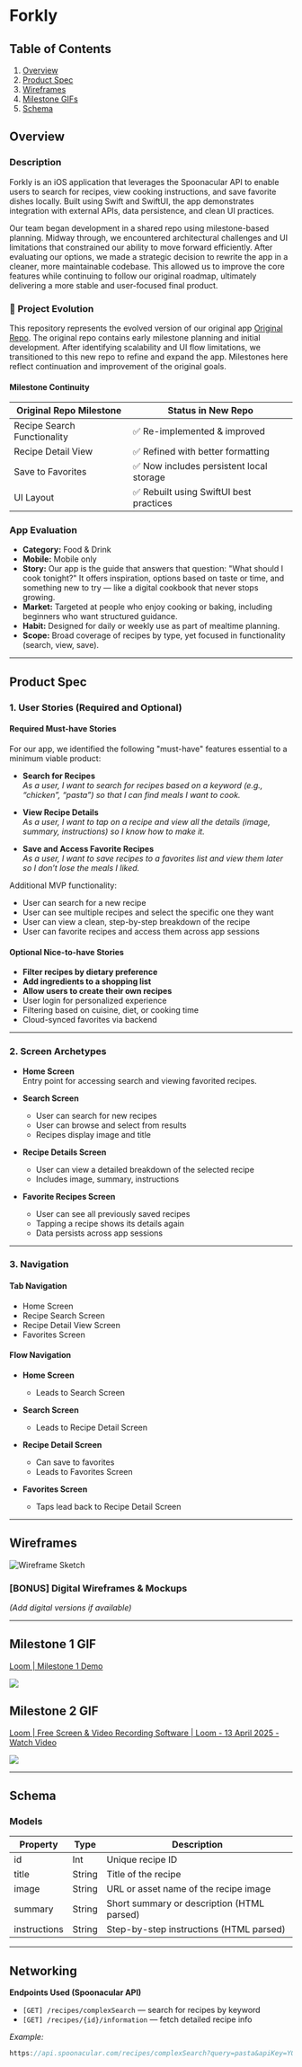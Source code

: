 # Forkly

## Table of Contents

1. [Overview](#overview)
2. [Product Spec](#product-spec)
3. [Wireframes](#wireframes)
4. [Milestone GIFs](#milestone-gifs)
5. [Schema](#schema)

## Overview

### Description

Forkly is an iOS application that leverages the Spoonacular API to enable users to search for recipes, view cooking instructions, and save favorite dishes locally. Built using Swift and SwiftUI, the app demonstrates integration with external APIs, data persistence, and clean UI practices.

Our team began development in a shared repo using milestone-based planning. Midway through, we encountered architectural challenges and UI limitations that constrained our ability to move forward efficiently. After evaluating our options, we made a strategic decision to rewrite the app in a cleaner, more maintainable codebase. This allowed us to improve the core features while continuing to follow our original roadmap, ultimately delivering a more stable and user-focused final product.

### 🔁 Project Evolution

This repository represents the evolved version of our original app [Original Repo](https://github.com/COP4655-Group3/RecipeApp). The original repo contains early milestone planning and initial development. After identifying scalability and UI flow limitations, we transitioned to this new repo to refine and expand the app. Milestones here reflect continuation and improvement of the original goals.

#### Milestone Continuity

| Original Repo Milestone       | Status in New Repo              |
|------------------------------|----------------------------------|
| Recipe Search Functionality   | ✅ Re-implemented & improved      |
| Recipe Detail View            | ✅ Refined with better formatting |
| Save to Favorites             | ✅ Now includes persistent local storage |
| UI Layout                     | ✅ Rebuilt using SwiftUI best practices |

### App Evaluation

- **Category:** Food & Drink  
- **Mobile:** Mobile only  
- **Story:** Our app is the guide that answers that question: "What should I cook tonight?" It offers inspiration, options based on taste or time, and something new to try — like a digital cookbook that never stops growing.  
- **Market:** Targeted at people who enjoy cooking or baking, including beginners who want structured guidance.  
- **Habit:** Designed for daily or weekly use as part of mealtime planning.  
- **Scope:** Broad coverage of recipes by type, yet focused in functionality (search, view, save).

---

## Product Spec

### 1. User Stories (Required and Optional)

#### **Required Must-have Stories**

For our app, we identified the following "must-have" features essential to a minimum viable product:

- **Search for Recipes**  
  *As a user, I want to search for recipes based on a keyword (e.g., “chicken”, “pasta”) so that I can find meals I want to cook.*

- **View Recipe Details**  
  *As a user, I want to tap on a recipe and view all the details (image, summary, instructions) so I know how to make it.*

- **Save and Access Favorite Recipes**  
  *As a user, I want to save recipes to a favorites list and view them later so I don’t lose the meals I liked.*

Additional MVP functionality:
- User can search for a new recipe
- User can see multiple recipes and select the specific one they want
- User can view a clean, step-by-step breakdown of the recipe
- User can favorite recipes and access them across app sessions

#### **Optional Nice-to-have Stories**

- **Filter recipes by dietary preference**
- **Add ingredients to a shopping list**
- **Allow users to create their own recipes**
- User login for personalized experience
- Filtering based on cuisine, diet, or cooking time
- Cloud-synced favorites via backend

---

### 2. Screen Archetypes

- **Home Screen**  
  Entry point for accessing search and viewing favorited recipes.

- **Search Screen**  
  - User can search for new recipes  
  - User can browse and select from results  
  - Recipes display image and title

- **Recipe Details Screen**  
  - User can view a detailed breakdown of the selected recipe  
  - Includes image, summary, instructions

- **Favorite Recipes Screen**  
  - User can see all previously saved recipes  
  - Tapping a recipe shows its details again  
  - Data persists across app sessions

---

### 3. Navigation

#### **Tab Navigation**
- Home Screen
- Recipe Search Screen
- Recipe Detail View Screen
- Favorites Screen

#### **Flow Navigation**

- **Home Screen**
  - Leads to Search Screen

- **Search Screen**
  - Leads to Recipe Detail Screen

- **Recipe Detail Screen**
  - Can save to favorites
  - Leads to Favorites Screen

- **Favorites Screen**
  - Taps lead back to Recipe Detail Screen

---

## Wireframes

![Wireframe Sketch](wireframesketch.jpg)

### [BONUS] Digital Wireframes & Mockups

_(Add digital versions if available)_

---

## Milestone 1 GIF

<div>
  <a href="https://www.loom.com/share/73016fdd0f2047fe934aac0b0504d881">
    <p>Loom | Milestone 1 Demo</p>
  </a>
  <a href="https://www.loom.com/share/73016fdd0f2047fe934aac0b0504d881">
    <img style="max-width:300px;" src="https://cdn.loom.com/sessions/thumbnails/73016fdd0f2047fe934aac0b0504d881-de2607e400108dde-full-play.gif">
  </a>
</div>

## Milestone 2 GIF

<div>
    <a href="https://www.loom.com/share/883c628dfb094379a0649c3076e13668">
      <p>Loom | Free Screen & Video Recording Software | Loom - 13 April 2025 - Watch Video</p>
    </a>
    <a href="https://www.loom.com/share/883c628dfb094379a0649c3076e13668">
      <img style="max-width:300px;" src="https://cdn.loom.com/sessions/thumbnails/883c628dfb094379a0649c3076e13668-48f538a5cbca282d-full-play.gif">
    </a>
  </div>

---

## Schema

### Models

| Property  | Type   | Description                                |
|-----------|--------|--------------------------------------------|
| id        | Int    | Unique recipe ID                           |
| title     | String | Title of the recipe                        |
| image     | String | URL or asset name of the recipe image      |
| summary   | String | Short summary or description (HTML parsed) |
| instructions | String | Step-by-step instructions (HTML parsed) |

---

## Networking

**Endpoints Used (Spoonacular API)**

- `[GET] /recipes/complexSearch` — search for recipes by keyword  
- `[GET] /recipes/{id}/information` — fetch detailed recipe info

_Example:_
```swift
https://api.spoonacular.com/recipes/complexSearch?query=pasta&apiKey=YOUR_API_KEY
